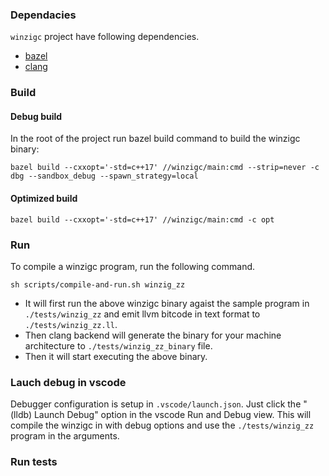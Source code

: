 ### Dependacies

`winzigc` project have following dependencies.

- [bazel](https://bazel.build/)
- [clang](https://releases.llvm.org/download.html)

### Build

#### Debug build

In the root of the project run bazel build command to build the winzigc binary:
```
bazel build --cxxopt='-std=c++17' //winzigc/main:cmd --strip=never -c dbg --sandbox_debug --spawn_strategy=local
```

#### Optimized build

```
bazel build --cxxopt='-std=c++17' //winzigc/main:cmd -c opt
```

### Run

To compile a winzigc program, run the following command. 
```
sh scripts/compile-and-run.sh winzig_zz
```

- It will first run the above winzigc binary agaist the sample program in `./tests/winzig_zz` and emit llvm bitcode in text format to `./tests/winzig_zz.ll`.
- Then clang backend will generate the binary for your machine architecture to `./tests/winzig_zz_binary` file.
- Then it will start executing the above binary.


### Lauch debug in vscode

Debugger configuration is setup in `.vscode/launch.json`. Just click the "(lldb) Launch Debug" option in the vscode Run and Debug view.
This will compile the winzigc in with debug options and use the `./tests/winzig_zz` program in the arguments.

### Run tests

